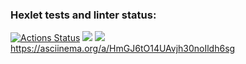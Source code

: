 ### Hexlet tests and linter status:
[![Actions Status](https://github.com/k3pz34rand/frontend-project-lvl1/workflows/hexlet-check/badge.svg)](https://github.com/k3pz34rand/frontend-project-lvl1/actions)
<a href="https://codeclimate.com/github/k3pz34rand/frontend-project-lvl1/maintainability"><img src="https://api.codeclimate.com/v1/badges/9d8e7c4e6f321828ad71/maintainability" /></a>
<a href="https://codeclimate.com/github/k3pz34rand/frontend-project-lvl1/test_coverage"><img src="https://api.codeclimate.com/v1/badges/9d8e7c4e6f321828ad71/test_coverage" /></a>
https://asciinema.org/a/HmGJ6tO14UAvjh30noIldh6sg
